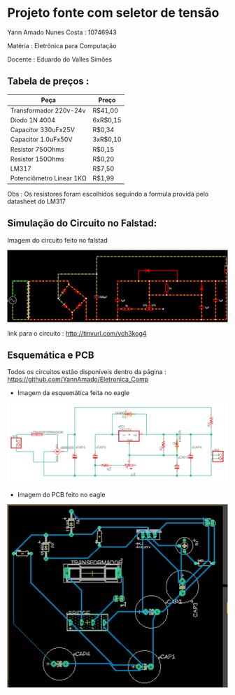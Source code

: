 # Projeto fonte com seletor de tensão
Yann Amado Nunes Costa : 10746943

Matéria : Eletrônica para Computação

Docente : Eduardo do Valles Simões


## Tabela de preços : 


| Peça                |  Preço              |
| ------------------- | ------------------- |
|  Transformador 220v-24v | R$41,00 |
|  Diodo 1N 4004 |  6xR$0,15 |
|       Capacitor 330uFx25V              |      R$0,34              |
|       Capacitor 1.0uFx50V              |            3xR$0,10           |
|           Resistor 750Ohms          |      R$0,15               |
|           Resistor 150Ohms          |      R$0,20               |
|        LM317             |    R$7,50                 |
|   Potenciômetro Linear 1KΩ             |    R$1,99                 |


Obs : Os resistores foram escolhidos seguindo a formula provida pelo datasheet do LM317

## Simulação do Circuito no Falstad:

Imagem do circuito feito no falstad

![Imagem falstad](https://github.com/YannAmado/Eletronica_Comp/blob/master/falstad.png)

link para o circuito : http://tinyurl.com/ych3kog4

## Esquemática e PCB

Todos os circuitos estão disponíveis dentro da página : https://github.com/YannAmado/Eletronica_Comp

- Imagem da esquemática feita no eagle

![Imagem Eagle](https://github.com/YannAmado/Eletronica_Comp/blob/master/Eagle.png)

- Imagem do PCB feito no eagle

![Imagem Eagle](https://github.com/YannAmado/Eletronica_Comp/blob/master/PCB_eagle.png)



